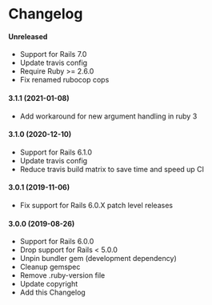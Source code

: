 Changelog
===

#### Unreleased
* Support for Rails 7.0
* Update travis config
* Require Ruby >= 2.6.0
* Fix renamed rubocop cops

#### 3.1.1 (2021-01-08)
* Add workaround for new argument handling in ruby 3

#### 3.1.0 (2020-12-10)
* Support for Rails 6.1.0
* Update travis config
* Reduce travis build matrix to save time and speed up CI

#### 3.0.1 (2019-11-06)
* Fix support for Rails 6.0.X patch level releases

#### 3.0.0 (2019-08-26)
* Support for Rails 6.0.0
* Drop support for Rails < 5.0.0
* Unpin bundler gem (development dependency)
* Cleanup gemspec
* Remove .ruby-version file
* Update copyright
* Add this Changelog